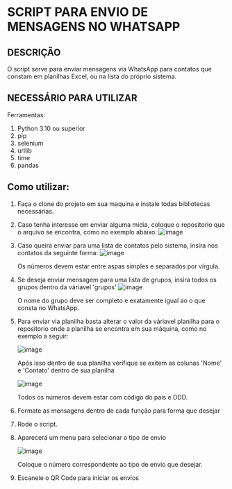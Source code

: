 
# SCRIPT PARA ENVIO DE MENSAGENS NO WHATSAPP

## DESCRIÇÃO

O script serve para enviar mensagens via WhatsApp para contatos que constam em planilhas Excel, ou na lista do próprio sistema.

## NECESSÁRIO PARA UTILIZAR

Ferramentas:

1. Python 3.10 ou superior
2. pip
3. selenium
4. urllib
5. time
6. pandas

## Como utilizar:

1. Faça o clone do projeto em sua maquina e instale todas bibliotecas necessárias.
2. Caso tenha interesse em enviar alguma midia, coloque o repositorio que o arquivo se encontra, como no exemplo abaixo:
   ![image](https://github.com/user-attachments/assets/949f05ae-d25a-4de8-9905-8fe69ee9138b)
3. Caso queira enviar para uma lista de contatos pelo sistema, insira nos contatos da seguinte forma:
   ![image](https://github.com/user-attachments/assets/ba916e55-3671-4b45-86bf-e505eaa5a8eb)

   Os números devem estar entre aspas simples e separados por vírgula.
4. Se deseja enviar mensagem para uma lista de grupos, insira todos os grupos dentro da váriavel 'grupos'
   ![image](https://github.com/user-attachments/assets/41ed5270-baed-47a9-80ca-04b20260ce80)

   O nome do grupo deve ser completo e exatamente igual ao o que consta no WhatsApp.
5. Para enviar via planilha basta alterar o valor da váriavel planilha para o repositorio onde a planilha se encontra em sua máquina, como no exemplo a seguir:

   ![image](https://github.com/user-attachments/assets/d58637b9-4608-43ee-80e6-7cdbe83eb068)

   Após isso dentro de sua planilha verifique se exitem as colunas 'Nome' e 'Contato' dentro de sua planilha

   ![image](https://github.com/user-attachments/assets/20f5e79c-7157-4998-8932-3c76dcb0dd3d)

   Todos os números devem estar com código do país e DDD.
6. Formate as mensagens dentro de cada função para forma que desejar
7. Rode o script.
8. Aparecerá um menu para selecionar o tipo de envio

   ![image](https://github.com/user-attachments/assets/17d6012a-eb06-489c-a01b-561b36d22011)

   Coloque o número correspondente ao tipo de envio que desejar.
9. Escaneie o QR Code para iniciar os envios
